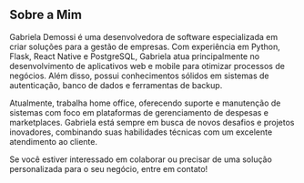 ## Sobre a Mim

Gabriela Demossi é uma desenvolvedora de software especializada em criar soluções para a gestão de empresas. Com experiência em Python, Flask, React Native e PostgreSQL, Gabriela atua principalmente no desenvolvimento de aplicativos web e mobile para otimizar processos de negócios. Além disso, possui conhecimentos sólidos em sistemas de autenticação, banco de dados e ferramentas de backup. 

Atualmente, trabalha home office, oferecendo suporte e manutenção de sistemas com foco em plataformas de gerenciamento de despesas e marketplaces. Gabriela está sempre em busca de novos desafios e projetos inovadores, combinando suas habilidades técnicas com um excelente atendimento ao cliente.

Se você estiver interessado em colaborar ou precisar de uma solução personalizada para o seu negócio, entre em contato!
